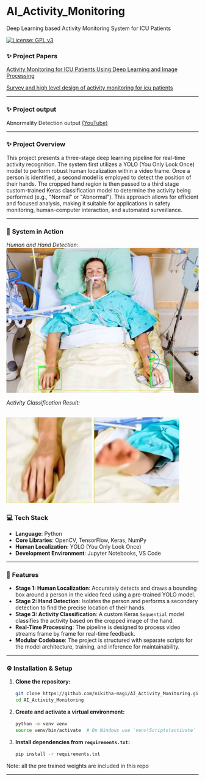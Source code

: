 # AI_Activity_Monitoring
Deep Learning based Activity Monitoring System for ICU Patients

[![License: GPL v3](https://img.shields.io/badge/License-GPLv3-blue.svg)](https://www.gnu.org/licenses/gpl-3.0)

### ✨ **Project Papers**


[Activity Monitoring for ICU Patients Using Deep Learning and Image Processing](https://link.springer.com/article/10.1007/s42979-020-00147-6)

[Survey and high level design of activity monitoring for icu patients](https://www.ijltet.org/journal_details.php?id=949&j_id=4831)

---

### ✨ **Project output**

Abnormality Detection output [(YouTube)](https://www.youtube.com/watch?v=rC2nuQuBDZM)

---

### ✨ **Project Overview**

This project presents a three-stage deep learning pipeline for real-time activity recognition. The system first utilizes a YOLO (You Only Look Once) model to perform robust human localization within a video frame. Once a person is identified, a second model is employed to detect the position of their hands. The cropped hand region is then passed to a third stage custom-trained Keras classification model to determine the activity being performed (e.g., "Normal" or "Abnormal"). This approach allows for efficient and focused analysis, making it suitable for applications in safety monitoring, human-computer interaction, and automated surveillance.

---

### 📸 **System in Action**

*Human and Hand Detection:*
![Human and Hand detected](data\human_hand_detected.jpg)

*Activity Classification Result:*

![Human and Hand detected](data\normal_2.jpg)
![Human and Hand detected](data\abnormal_3.jpg)
---

### 💻 **Tech Stack**

* **Language**: Python
* **Core Libraries**: OpenCV, TensorFlow, Keras, NumPy
* **Human Localization**: YOLO (You Only Look Once)
* **Development Environment**: Jupyter Notebooks, VS Code

---

### 🚀 **Features**

* **Stage 1: Human Localization**: Accurately detects and draws a bounding box around a person in the video feed using a pre-trained YOLO model.
* **Stage 2: Hand Detection**: Isolates the person and performs a secondary detection to find the precise location of their hands.
* **Stage 3: Activity Classification**: A custom Keras `Sequential` model classifies the activity based on the cropped image of the hand.
* **Real-Time Processing**: The pipeline is designed to process video streams frame by frame for real-time feedback.
* **Modular Codebase**: The project is structured with separate scripts for the model architecture, training, and inference for maintainability.

---

### ⚙️ **Installation & Setup**

1.  **Clone the repository:**
    ```bash
    git clone https://github.com/nikitha-magi/AI_Activity_Monitoring.git
    cd AI_Activity_Monitoring
    ```

2.  **Create and activate a virtual environment:**
    ```bash
    python -m venv venv
    source venv/bin/activate  # On Windows use `venv\Scripts\activate`
    ```

3.  **Install dependencies from `requirements.txt`:**
    ```bash
    pip install -r requirements.txt
    ```
Note: all the pre trained weights are included in this repo

---
